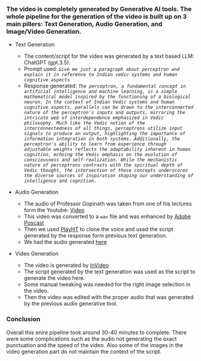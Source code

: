 ### The video is completely generated by Generative AI tools. The whole pipeline for the generation of the video is built up on 3 main pillers: Text Generation, Audio Generation, and Image/Video Generation. 

- Text Generation
    - The content/script for the video was generated by a text based LLM: ChatGPT (gpt.3.5).
    - Prompt used: <i>`Give me just a paragraph about perceptron and explain it in reference to Indian vedic systems and human cognitive aspects`</i>
    - Response generated: <i>`The perceptron, a fundamental concept in artificial intelligence and machine learning, is a simple mathematical model inspired by the functioning of a biological neuron. In the context of Indian Vedic systems and human cognitive aspects, parallels can be drawn to the interconnected nature of the perceptron's inputs and outputs, mirroring the intricate web of interdependence emphasized in Vedic philosophy. Much like the Vedic notion of the interconnectedness of all things, perceptrons utilize input signals to produce an output, highlighting the importance of information integration in both systems. Additionally, the perceptron's ability to learn from experience through adjustable weights reflects the adaptability inherent in human cognition, echoing the Vedic emphasis on the evolution of consciousness and self-realization. While the mechanistic nature of perceptrons contrasts with the spiritual depth of Vedic thought, the intersection of these concepts underscores the diverse sources of inspiration shaping our understanding of intelligence and cognition.`</i>

- Audio Generation
    - The audio of Professor Gopinath was taken from one of his lectures form the Youtube: [Video](https://youtu.be/4ZkNnR--tMY)
    - This video was converted to a `wav` file and was enhanced by [Adobe Poscast](https://podcast.adobe.com/)
    - Then we used [PlayHT](https://play.ht/voice-cloning/) to clone the voice and used the script generated by the response form previous text generation.
    - We had the audio generated [here](/ai-generated-video/cloned_voice.wav)

- Video Generation
    - The video is generated by [InVideo](https://invideo.io/studio)
    - The script generated by the text generation was used as the script to generate the video here.
    - Some manual tweaking was needed for the right image selection in the video.
    - Then the video was edited with the proper audio that was generated by the previous audio generative tool.

### Conclusion
Overall this enire pipeline took around 30-40 minutes to complete. There were some complications such as the audio not generating the exact punctuation and the speed of the video. Also some of the images in the video generation part do not maintain the context of the script.
